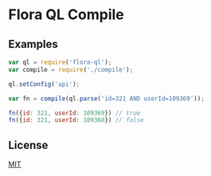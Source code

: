 Flora QL Compile
================

Examples
--------

```js
var ql = require('flora-ql');
var compile = require('./compile');

ql.setConfig('api');

var fn = compile(ql.parse('id=321 AND userId=109369'));

fn({id: 321, userId: 109369}) // true
fn({id: 321, userId: 109368}) // false
```

License
-------

[MIT](LICENSE)

